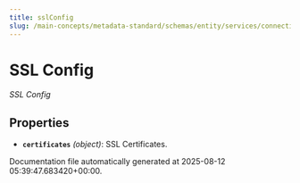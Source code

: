 ```yaml
---
title: sslConfig
slug: /main-concepts/metadata-standard/schemas/entity/services/connections/common/sslconfig
---
```


# SSL Config

*SSL Config*

## Properties

- **`certificates`** *(object)*: SSL Certificates.


Documentation file automatically generated at 2025-08-12 05:39:47.683420+00:00.
